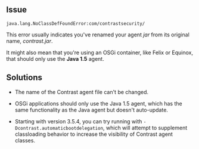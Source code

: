 <!--
title: "Why Do I See The "NoClassDefFoundError"?"
description: "Explanation of the "NoClassDefFoundError""
tags: "troubleshoot java agent NoClassDefFoundError"
-->
## Issue

```
java.lang.NoClassDefFoundError:com/contrastsecurity/
```
This error usually indicates you've renamed your agent *jar* from its original name, *contrast.jar*. 

It might also mean that you're using an OSGi container, like Felix or Equinox, that should only use the **Java 1.5** agent. 

## Solutions

* The name of the Contrast agent file can't be changed.

* OSGi applications should only use the Java 1.5 agent, which has the same functionality as the Java agent but doesn't auto-update. 

* Starting with version 3.5.4, you can try running with `-Dcontrast.automaticbootdelegation`, which will attempt to supplement classloading behavior to increase the visibility of Contrast agent classes.

